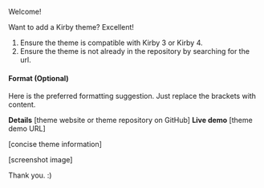 Welcome!

Want to add a Kirby theme? Excellent!

1. Ensure the theme is compatible with Kirby 3 or Kirby 4.
2. Ensure the theme is not already in the repository by searching for the url.

#### Format (Optional)

Here is the preferred formatting suggestion. Just replace the brackets with content.

**Details** [theme website or theme repository on GitHub]
**Live demo** [theme demo URL]

[concise theme information]

[screenshot image]

Thank you. :)

